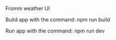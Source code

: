 Fromm weather UI

Build app with the command:
npm run build 

Run app with the command:
npm run dev
